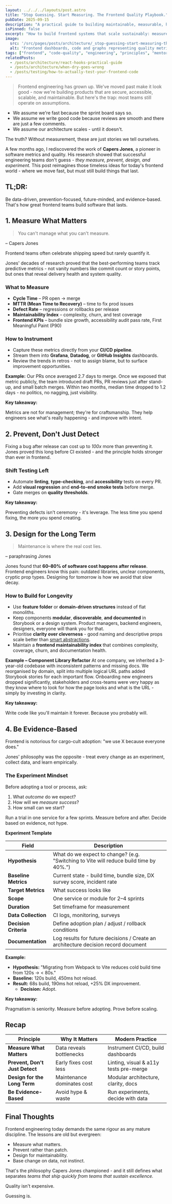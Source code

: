 ```yaml
---
layout: ../../../layouts/post.astro
title: "Stop Guessing. Start Measuring. The Frontend Quality Playbook."
pubDate: 2025-09-15
description: "A practical guide to building maintainable, measurable, high-quality frontend systems - inspired by timeless software engineering principles and reimagined for modern teams."
isPinned: false
excerpt: "How to build frontend systems that scale sustainably: measure what matters, prevent instead of patch, design for the long term, and base decisions on evidence - not assumptions."
image:
  src: '/src/pages/posts/architecture/_stop-guessing-start-measuring-the-frontend-quality-playbook.jpg'
  alt: "Frontend dashboards, code and graphs representing quality metrics"
tags: ["frontend", "code-quality", "engineering", "principles", "mentoring"]
relatedPosts:
  - /posts/architecture/react-hooks-practical-guide
  - /posts/architecture/when-dry-goes-wrong
  - /posts/testing/how-to-actually-test-your-frontend-code
---
```


> Frontend engineering has grown up. We've moved past make it look good - now we're building products that are secure, accessible, scalable, and maintainable. But here's the trap: most teams still operate on assumptions.

- We assume we're fast because the sprint board says so.
- We assume we write good code because reviews are smooth and there are just a few comments.
- We assume our architecture scales - until it doesn't.

The truth? Without measurement, these are just stories we tell ourselves.

A few months ago, I rediscovered the work of **Capers Jones**, a pioneer in software metrics and quality. His research showed that successful engineering teams don't guess - *they measure, prevent, design, and experiment.*
This post reimagines those timeless ideas for today's frontend world - where we move fast, but must still build things that last.

## TL;DR:
Be data-driven, prevention-focused, future-minded, and evidence-based. That's how great frontend teams build software that lasts.

## 1. Measure What Matters

> You can't manage what you can't measure.

– Capers Jones

Frontend teams often celebrate shipping speed but rarely quantify it. 

Jones' decades of research proved that the best-performing teams track predictive metrics - not vanity numbers like commit count or story points, but ones that reveal delivery health and system quality.

### What to Measure

- **Cycle Time** – PR open → merge
- **MTTR (Mean Time to Recovery)** – time to fix prod issues
- **Defect Rate** – regressions or rollbacks per release
- **Maintainability Index** – complexity, churn, and test coverage
- **Frontend KPIs** – bundle size growth, accessibility audit pass rate, First Meaningful Paint (P90)

### How to Instrument

- Capture these metrics directly from your **CI/CD pipeline**.
- Stream them into **Grafana**, **Datadog**, or **GitHub Insights** dashboards.
- Review the trends in retros - not to assign blame, but to surface improvement opportunities.

**Example:**
Our PRs once averaged 2.7 days to merge. Once we exposed that metric publicly, the team introduced draft PRs, PR reviews just after stand-up, and small batch merges. Within two months, median time dropped to 1.2 days - no politics, no nagging, just visibility.

**Key takeaway:**

Metrics are not for management; they're for craftsmanship. They help engineers see what's really happening - and improve with intent.

## 2. Prevent, Don't Just Detect

Fixing a bug after release can cost up to *100x* more than preventing it. Jones proved this long before CI existed - and the principle holds stronger than ever in frontend.

### Shift Testing Left

- Automate **linting**, **type-checking**, and **accessibility** tests on every PR.
- Add **visual regression** and **end-to-end smoke tests** before merge.
- Gate merges on **quality thresholds**.

**Key takeaway:**

Preventing defects isn't ceremony - it's leverage. The less time you spend fixing, the more you spend creating.

## 3. Design for the Long Term

> Maintenance is where the real cost lies.

– paraphrasing Jones

Jones found that **60–80% of software cost happens after release**. Frontend engineers know this pain: outdated libraries, unclear components, cryptic prop types.
Designing for tomorrow is how we avoid that slow decay.

### How to Build for Longevity

- Use **feature folder** or **domain-driven structures** instead of flat monoliths.
- Keep components **modular**, **discoverable**, **and documented** in Storybook or a design system. Product managers, backend engineers, designers, everyone will thank you for that.
- Prioritise **clarity over cleverness** - good naming and descriptive props scale better than [smart abstractions](./when-dry-goes-wrong).
- Maintain a **frontend maintainability index** that combines complexity, coverage, churn, and documentation health.

**Example – Component Library Refactor**
At one company, we inherited a 3-year-old codebase with inconsistent patterns and missing docs. We reorganised by domain, split into multiple logical URL paths added Storybook stories for each important flow. Onboarding new engineers dropped significantly, stakeholders and cross-teams were very happy as they know where to look for how the page looks and what is the URL - simply by investing in clarity.

**Key takeaway:**

Write code like you'll maintain it forever. Because you probably will.

## 4. Be Evidence-Based

Frontend is notorious for cargo-cult adoption: "we use X because everyone does."

Jones' philosophy was the opposite - treat every change as an experiment, collect data, and learn empirically.

### The Experiment Mindset

Before adopting a tool or process, ask:

1. What *outcome* do we expect?
2. How will we *measure success*?
3. How small can we start?

Run a trial in one service for a few sprints. Measure before and after. Decide based on evidence, not hype.

**Experiment Template**

| Field                 | Description                                                                            |
| --------------------- | -------------------------------------------------------------------------------------- |
| **Hypothesis**        | What do we expect to change? (e.g. "Switching to Vite will reduce build time by 40%.") |
| **Baseline Metrics**  | Current state - build time, bundle size, DX survey score, incident rate                |
| **Target Metrics**    | What success looks like                                                                |
| **Scope**             | One service or module for 2–4 sprints                                                  |
| **Duration**          | Set timeframe for measurement                                                          |
| **Data Collection**   | CI logs, monitoring, surveys                                                           |
| **Decision Criteria** | Define adoption plan / adjust / rollback conditions                                    |
| **Documentation**     | Log results for future decisions / Create an architecture decision record document     |

**Example:**

- **Hypothesis:** "Migrating from Webpack to Vite reduces cold build time from 120s → < 80s."
- **Baseline:** 120s build, 450ms hot reload.
- **Result:** 68s build, 190ms hot reload, +25% DX improvement.
  - **Decision:** Adopt.

**Key takeaway:**

Pragmatism is seniority. Measure before adopting. Prove before scaling.

## Recap

| **Principle**                  | **Why It Matters**         | **Modern Practice**                    |
| ------------------------------ | -------------------------- | -------------------------------------- |
| **Measure What Matters**       | Data reveals bottlenecks   | Instrument CI/CD, build dashboards     |
| **Prevent, Don't Just Detect** | Early fixes cost less      | Linting, visual & a11y tests pre-merge |
| **Design for the Long Term**   | Maintenance dominates cost | Modular architecture, clarity, docs    |
| **Be Evidence-Based**          | Avoid hype & waste         | Run experiments, decide with data      |

		
		
## Final Thoughts

Frontend engineering today demands the same rigour as any mature discipline. The lessons are old but evergreen:

- Measure what matters.
- Prevent rather than patch.
- Design for maintainability.
- Base change on data, not instinct.

That's the philosophy Capers Jones championed - and it still defines what separates *teams that ship quickly from teams that sustain excellence.*

Quality isn't expensive.

Guessing is.